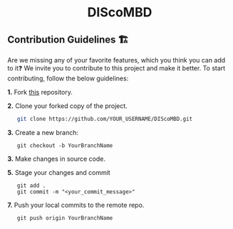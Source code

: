<h1 align="center">DIScoMBD </h1>


## Contribution Guidelines 🏗

Are we missing any of your favorite features, which you think you can add to it❓ We invite you to contribute to this project and make it better. 
To start contributing, follow the below guidelines: 

**1.**  Fork [this](https://github.com/Seew0/DIScoMBD.git) repository.

**2.**  Clone your forked copy of the project.

```bash
   git clone https://github.com/YOUR_USERNAME/DIScoMBD.git
```



**3.** Create a new branch:
```
   git checkout -b YourBranchName
```

**3.** Make changes in source code.

**5.** Stage your changes and commit

```
   git add .
   git commit -m "<your_commit_message>"
```

**7.** Push your local commits to the remote repo.

```
   git push origin YourBranchName
```
